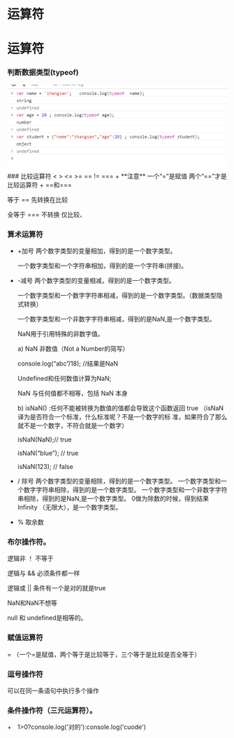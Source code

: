 # 运算符

# 运算符
### 判断数据类型(typeof)
<img src="./img/图片12.png" alt="">
### 比较运算符
<  >   <=  >=   ==  != ===
+ **注意** 一个“=”是赋值 两个“==”才是比较运算符
+ ==和===
  

等于 == 先转换在比较
  

全等于 === 不转换 仅比较、
### 算术运算符
+ +加号
    两个数字类型的变量相加，得到的是一个数字类型。  


    一个数字类型和一个字符串相加，得到的是一个字符串(拼接)。
+ -减号
  两个数字类型的变量相减，得到的是一个数字类型。  


    一个数字类型和一个数字字符串相减，得到的是一个数字类型。（数据类型隐式转换）


    一个数字类型和一个非数字字符串相减，得到的是NaN,是一个数字类型。


    NaN用于引用特殊的非数字值。


    a) NaN 非数值（Not a Number的简写）


    console.log(“abc”/18);  //结果是NaN


    Undefined和任何数值计算为NaN;


    NaN 与任何值都不相等，包括 NaN 本身  


    b) isNaN() :任何不能被转换为数值的值都会导致这个函数返回 true 
    （isNaN译为是否符合一个标准，什么标准呢？不是一个数字的标   准，如果符合了那么就不是一个数字，不符合就是一个数字）


    isNaN(NaN);// true


    isNaN(“blue”); // true


    isNaN(123); // false


+ / 除号
 两个数字类型的变量相除，得到的是一个数字类型。
 一个数字类型和一个数字字符串相除，得到的是一个数字类型。
 一个数字类型和一个非数字字符串相除，得到的是NaN,是一个数字类型。
 0做为除数的时候，得到结果  Infinity （无限大），是一个数字类型。
+ %  取余数
### 布尔操作符。
逻辑非 ！ 不等于
  

逻辑与 && 必须条件都一样
  

逻辑或 || 条件有一个是对的就是true
  
NaN和NaN不想等
  

null 和 undefined是相等的。
  
### 赋值运算符
= （一个=是赋值，两个等于是比较等于，三个等于是比较是否全等于）

### 逗号操作符
可以在同一条语句中执行多个操作

### 条件操作符（三元运算符）。
+　1>0?console.log('对的'):console.log('cuode')